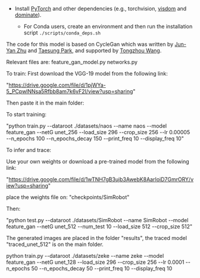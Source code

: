 
- Install [PyTorch](http://pytorch.org) and other dependencies (e.g., torchvision, [visdom](https://github.com/facebookresearch/visdom) and [dominate](https://github.com/Knio/dominate)).


  - For Conda users, create an environment and then run the installation script `./scripts/conda_deps.sh`


The code for this model is based on CycleGan which was written by [Jun-Yan Zhu](https://github.com/junyanz) and [Taesung Park](https://github.com/taesung), and supported by [Tongzhou Wang](https://ssnl.github.io/).


Relevant files are:
feature_gan_model.py
networks.py


To train:
First download the VGG-19 model from the following link:

"https://drive.google.com/file/d/1pjWYa-5_PCpwlNNsa5Rfbb8am7k6vF2I/view?usp=sharing"

Then paste it in the main folder:

To start training:

"python train.py --dataroot ./datasets/naos --name naos --model feature_gan --netG unet_256 --load_size 296 --crop_size 256 --lr 0.00005 --n_epochs 100 --n_epochs_decay 150 --print_freq 10 --display_freq 10"

To infer and trace:

Use your own weights or download a pre-trained model from the following link:

"https://drive.google.com/file/d/1wTNH7gB3ujb3AwebK8AarIoiD7GmrORY/view?usp=sharing"

place the weights file on:
"checkpoints/SimRobot"

Then:

"python test.py --dataroot ./datasets/SimRobot --name SimRobot --model feature_gan --netG unet_512 --num_test 10 --load_size 512 --crop_size 512"

The generated images are placed in the folder "results", the traced model "traced_unet_512" is on the main folder.

python train.py --dataroot ./datasets/zeke --name zeke --model feature_gan --netG unet_128 --load_size 296 --crop_size 256 --lr 0.0001 --n_epochs 50 --n_epochs_decay 50 --print_freq 10 --display_freq 10
